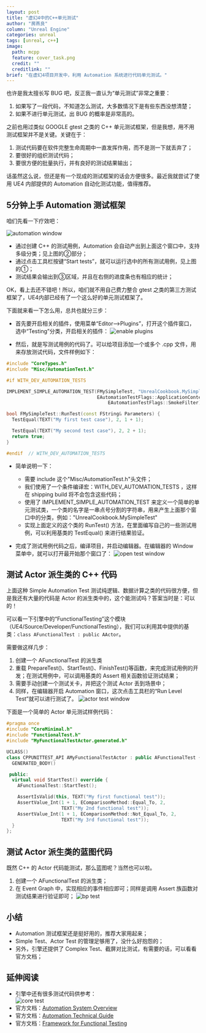 ```yaml
---
layout: post
title: "虚幻4中的C++单元测试"
author: "房燕良"
column: "Unreal Engine"
categories: unreal
tags: [unreal, c++]
image:
  path: mcpp
  feature: cover_task.png
  credit: ""
  creditlink: ""
brief: "在虚幻4项目开发中，利用 Automation 系统进行代码单元测试。"
---
```


也许是我太擅长写 BUG 吧，反正我一直认为“单元测试”非常之重要：
1. 如果写了一段代码，不知道怎么测试，大多数情况下是有些东西没想清楚；
2. 如果不进行单元测试，出 BUG 的概率是非常高的。

之前也用过类似 GOOGLE gtest 之类的 C++ 单元测试框架，但是我想，用不用测试框架并不是关键。关键在于：
1. 测试代码要在软件完整生命周期中一直发挥作用，而不是测一下就丢弃了；
2. 要很好的组织测试代码；
3. 要很方便的批量执行，并有良好的测试结果输出；

话虽然这么说，但还是有一个现成的测试框架的话会方便很多。最近我就尝试了使用 UE4 内部提供的 Automation 自动化测试功能，值得推荐。

## 5分钟上手 Automation 测试框架

咱们先看一下疗效吧：

![automation window](/assets/img/ucookbook/cpp_unit/02_my_simple_test.png)

- 通过创建 C++ 的测试用例，Automation 会自动产出到上面这个窗口中，支持多级分类；见上图的②部分；
- 通过点击工具栏按键“Start tests”，就可以运行选中的所有测试用例，见上图的①；
- 测试结果会输出到③区域，并且在右侧的进度条也有相应的统计；

OK，看上去还不错吧！所以，咱们就不用自己费力整合 gtest 之类的第三方测试框架了，UE4内部已经有了一个这么好的单元测试框架了。

下面就来看一下怎么用，总共也就分三步：

- 首先要开启相关的插件，使用菜单“Editor-->Plugins”，打开这个插件窗口，选中“Testing”分类，开启相关的插件：
![enable plugins](/assets/img/ucookbook/cpp_unit/01_enable_plugins.png)

- 然后，就是写测试用例的代码了。可以给项目添加一个或多个 .cpp 文件，用来存放测试代码，文件样例如下：

```cpp
#include "CoreTypes.h"
#include "Misc/AutomationTest.h"

#if WITH_DEV_AUTOMATION_TESTS

IMPLEMENT_SIMPLE_AUTOMATION_TEST(FMySimpleTest, "UnrealCookbook.MySimpleTest",
                                 EAutomationTestFlags::ApplicationContextMask |
                                     EAutomationTestFlags::SmokeFilter)

bool FMySimpleTest::RunTest(const FString& Parameters) {
  TestEqual(TEXT("My first test case"), 2, 1 + 1);

  TestEqual(TEXT("My second test case"), 2, 2 + 1);
  return true;
}

#endif  // WITH_DEV_AUTOMATION_TESTS
```

- 简单说明一下：
    * 需要 include 这个"Misc/AutomationTest.h"头文件；
    * 我们使用了一个条件编译宏：WITH_DEV_AUTOMATION_TESTS ，这样在 shipping build 将不会包含这些代码；
    * 使用了 IMPLEMENT_SIMPLE_AUTOMATION_TEST 来定义一个简单的单元测试类，一个类的名字是一串点号分割的字符串，用来产生上面那个窗口中的分类，例如："UnrealCookbook.MySimpleTest"
    * 实现上面定义的这个类的 RunTest() 方法，在里面编写自己的一些测试用例，可以利用基类的 TestEqual() 来进行结果验证。

- 完成了测试用例代码之后，编译项目，并启动编辑器。在编辑器的 Window 菜单中，就可以打开最开始那个窗口了：
![open test window](/assets/img/ucookbook/cpp_unit/03_open_window.png)

## 测试 Actor 派生类的 C++ 代码

上面这种 Simple Automation Test 测试纯逻辑、数据计算之类的代码很方便，但是我还有大量的代码是 Actor 的派生类中的，这个能测试吗？答案当时是：可以的！

可以看一下引擎中的“FunctionalTesting”这个模块（UE4/Source/Developer/FunctionalTesting），我们可以利用其中提供的基类：`class AFunctionalTest : public AActor`。

需要做这样几步：
1. 创建一个 AFunctionalTest 的派生类
2. 重载 PrepareTest()、StartTest()、FinishTest()等函数，来完成测试用例的开发；在测试用例中，可以调用基类的 Assert 相关函数验证测试结果；
3. 需要手动创建一个测试关卡，并把这个测试 Actor 丢到场景中；
3. 同样，在编辑器开启 Automation 窗口，这次点击工具栏的“Run Level Test”就可以进行测试了。
![actor test window](/assets/img/ucookbook/cpp_unit/04_test_actor_wnd.png)

下面是一个简单的 Actor 单元测试样例代码：

```cpp
#pragma once
#include "CoreMinimal.h"
#include "FunctionalTest.h"
#include "MyFunctionalTestActor.generated.h"

UCLASS()
class CPPUNITTEST_API AMyFunctionalTestActor : public AFunctionalTest {
  GENERATED_BODY()

 public:
  virtual void StartTest() override {
    AFunctionalTest::StartTest();

    AssertIsValid(this, TEXT("My first functional test"));
    AssertValue_Int(1 + 1, EComparisonMethod::Equal_To, 2,
                    TEXT("My 2nd functional test"));
    AssertValue_Int(1 + 1, EComparisonMethod::Not_Equal_To, 2,
                    TEXT("My 3rd functional test"));
  }
};
```

## 测试 Actor 派生类的蓝图代码

既然 C++ 的 Actor 代码能测试，那么蓝图呢？当然也可以啦。

1. 创建一个 AFunctionalTest 的派生类；
2. 在 Event Graph 中，实现相应的事件相应即可；同样是调用 Assert 族函数对测试结果进行验证即可；
![bp test](/assets/img/ucookbook/cpp_unit/05_bp_test.png)

## 小结

- Automation 测试框架还是挺好用的，推荐大家用起来；
- Simple Test、Actor Test 的管理足够用了，没什么好抱怨的；
- 另外，引擎还提供了 Complex Test、截屏对比测试，有需要的话，可以看看官方文档；

## 延伸阅读

- 引擎中还有很多测试代码供参考：  
![core test](/assets/img/ucookbook/cpp_unit/01_core_tests.png)
- 官方文档：[Automation System Overview](https://docs.unrealengine.com/en-US/Programming/Automation/index.html)
- 官方文档：[Automation Technical Guide](https://docs.unrealengine.com/en-US/Programming/Automation/TechnicalGuide/index.html)
- 官方文档：[Framework for Functional Testing](https://docs.unrealengine.com/en-US/Programming/Automation/FunctionalTesting/index.html)